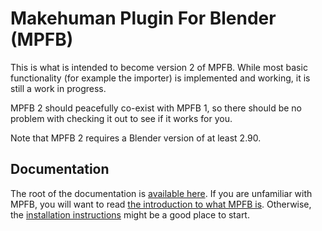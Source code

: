 # Makehuman Plugin For Blender (MPFB)

This is what is intended to become version 2 of MPFB. While most basic functionality (for example the importer) is
implemented and working, it is still a work in progress. 

MPFB 2 should peacefully co-exist with MPFB 1, so there should be no problem with checking it out to see if it 
works for you.

Note that MPFB 2 requires a Blender version of at least 2.90.

## Documentation

The root of the documentation is [available here](docs/README.md). If you are unfamiliar with MPFB, you will want
to read [the introduction to what MPFB is](docs/general/about.md). Otherwise, the
[installation instructions](docs/general/install.md) might be a good place to start.
